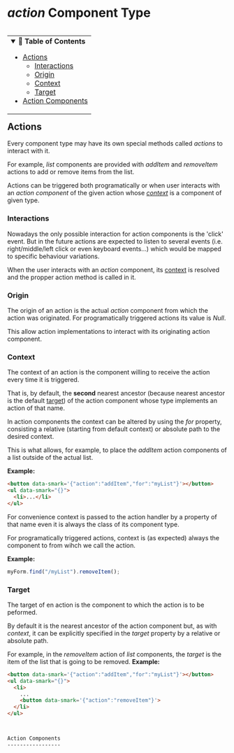 *action* Component Type
=======================


<!-- Table of Contents {{{ -->

<table align="right"><tr><td>
<details open>
<summary>
<strong>📖 Table of Contents</strong>
</summary>

<!-- vim-markdown-toc GitLab -->

* [Actions](#actions)
    * [Interactions](#interactions)
    * [Origin](#origin)
    * [Context](#context)
    * [Target](#target)
* [Action Components](#action-components)

<!-- vim-markdown-toc -->

</details>
</td></tr></table>

<!-- }}} -->


Actions
-------

Every component type may have its own special methods called *actions* to
interact with it.

For example, *list* components are provided with *addItem* and *removeItem*
actions to add or remove items from the list.

Actions can be triggered both programatically or when user interacts with an
*action component* of the given action whose [*context*](#context) is a
component of given type.


### Interactions

Nowadays the only possible interaction for action components is the 'click'
event. But in the future actions are expected to listen to several events (i.e.
right/middle/left click or even keyboard events...) which would be mapped to
specific behaviour variations.

When the user interacts with an *action* component, its [context](#context) is
resolved and the propper action method is called in it.


### Origin

The origin of an action is the actual *action* component from which the action
was originated. For programatically triggered actions its value is *Null*.

This allow action implementations to interact with its originating action
component.

### Context

The context of an action is the component willing to receive the action every
time it is triggered.

That is, by default, the **second** nearest ancestor (because nearest ancestor
is the default [target](#target)) of the action component whose type implements
an action of that name.

In action components the context can be altered by using the *for* property,
consisting a relative (starting from default context) or absolute path to the
desired context.

This is what allows, for example, to place the *addItem* action components of a
list outside of the actual list.

**Example:**
```html
<button data-smark='{"action":"addItem","for":"myList"}'></button>
<ul data-smark="{}">
  <li>...</li>
</ul>
```

For convenience context is passed to the action handler by a property of that
name even it is always the class of its component type.

For programatically triggered actions, context is (as expected) always the
component to from wihch we call the action.

**Example:**
```javascript
myForm.find("/myList").removeItem();
```

### Target

The target of en action is the component to which the action is to be peformed.

By default it is the nearest ancestor of the action component but, as with
*context*, it can be explicitly specified in the *target* property by a
relative or absolute path.

For example, in the *removeItem* action of *list* components, the *target* is
the item of the list that is going to be removed.
**Example:**
```html
<button data-smark='{"action":"addItem","for":"myList"}'></button>
<ul data-smark="{}">
  <li>
    ...
    <button data-smark='{"action":"removeItem"}'>
  </li>
</ul>



Action Components
-----------------



